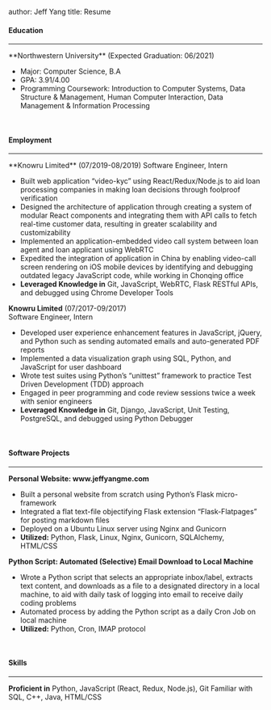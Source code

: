 author: Jeff Yang
title: Resume

<h4>Education</h4>
<hr>
**Northwestern University**	(Expected Graduation: 06/2021)  
<ul>
	<li>Major: Computer Science, B.A</li> 
	<li>GPA: 3.91/4.00</li>
	<li>Programming Coursework: Introduction to Computer Systems, Data Structure & Management, Human Computer Interaction, Data Management & Information Processing</li>
</ul>
<br>
<h4>Employment</h4>
<hr>
**Knowru Limited** (07/2019-08/2019)  
Software Engineer, Intern
<ul>  
	<li>Built web application “video-kyc” using React/Redux/Node.js to aid loan processing companies in making loan decisions through foolproof verification</li>
	<li>Designed the architecture of application through creating a system of modular React components and integrating them with API calls to fetch real-time customer data, resulting in greater scalability and customizability </li>
	<li>Implemented an application-embedded video call system between loan agent and loan applicant using WebRTC</li>
	<li>Expedited the integration of application in China by enabling video-call screen rendering on iOS mobile devices by identifying and debugging outdated legacy JavaScript code, while working in Chonqing office</li>
	<li><strong>Leveraged Knowledge in</strong> Git, JavaScript, WebRTC, Flask RESTful APIs, and debugged using Chrome Developer Tools</li>
</ul>

**Knowru Limited** (07/2017-09/2017)  
Software Engineer, Intern
<ul>
	<li>Developed user experience enhancement features in JavaScript, jQuery, and Python such as sending automated emails and auto-generated PDF reports</li>
	<li>Implemented a data visualization graph using SQL, Python, and JavaScript for user dashboard</li>
	<li>Wrote test suites using Python’s “unittest” framework to practice Test Driven Development (TDD) approach</li>
	<li>Engaged in peer programming and code review sessions twice a week with senior engineers</li>
	<li><strong>Leveraged Knowledge in</strong> Git, Django, JavaScript, Unit Testing, PostgreSQL, and debugged using Python Debugger</li>
</ul>
<br>
<h4>Software Projects</h4> 
<hr>
<strong>Personal Website: www.jeffyangme.com</strong>

<ul>
	<li>Built a personal website from scratch using Python’s Flask micro-framework</li>
	<li>Integrated a flat text-file objectifying Flask extension “Flask-Flatpages” for posting markdown files</li>
	<li>Deployed on a Ubuntu Linux server using Nginx and Gunicorn</li>
	<li><strong>Utilized:</strong> Python, Flask, Linux, Nginx, Gunicorn, SQLAlchemy, HTML/CSS</li>
</ul>

<strong>Python Script: Automated (Selective) Email Download to Local Machine</strong>  
<ul>
	<li>Wrote a Python script that selects an appropriate inbox/label, extracts text content, and downloads as a file to a designated directory in a local machine, to aid with daily task of logging into email to receive daily coding problems</li>
	<li>Automated process by adding the Python script as a daily Cron Job on local machine</li>
	<li><strong>Utilized:</strong> Python, Cron, IMAP protocol</li>
</ul>
<br>
<h4>Skills</h4>
<hr>
<strong>Proficient in</strong> Python, JavaScript (React, Redux, Node.js), Git  
Familiar with SQL, C++, Java, HTML/CSS   
